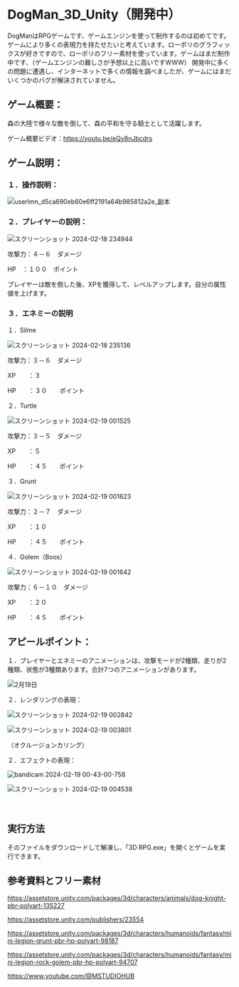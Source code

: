 # DogMan_3D_Unity（開発中）
DogManはRPGゲームです、ゲームエンジンを使って制作するのは初めてです。ゲームにより多くの表現力を持たせたいと考えています。ローポリのグラフィックスが好きですので、ローポリのフリー素材を使っています。ゲームはまだ制作中です、（ゲームエンジンの難しさが予想以上に高いですWWW）
開発中に多くの問題に遭遇し、インターネットで多くの情報を調べましたが、ゲームにはまだいくつかのバグが解決されていません。

## ゲーム概要：
森の大陸で様々な敵を倒して、森の平和を守る騎士として活躍します。

ゲーム概要ビデオ：https://youtu.be/eQy8nJbcdrs

## ゲーム説明：

### １．操作説明：
![userlmn_d5ca690eb60e6ff2191a64b985812a2e_副本](https://github.com/kola122/DogMan_3D_Unity/assets/134193283/827975c4-a2af-414a-9d3e-3670392ed999)




### ２．プレイヤーの説明：
![スクリーンショット 2024-02-18 234944](https://github.com/kola122/DogMan_3D_Unity/assets/134193283/39fd3959-e63c-4733-b9e7-4b7495b3c637)

攻撃力：４－６　ダメージ

HP　：１００　ポイント

プレイヤーは敵を倒した後、XPを獲得して、レベルアップします。自分の属性値を上げます。

### ３．エネミーの説明

１．Silme

![スクリーンショット 2024-02-18 235136](https://github.com/kola122/DogMan_3D_Unity/assets/134193283/274cd7d8-f78d-4f94-a2da-a5043b813df4)

攻撃力：３－６　ダメージ

XP　　：３

HP　　：３０　　ポイント


２．Turtle

![スクリーンショット 2024-02-19 001525](https://github.com/kola122/DogMan_3D_Unity/assets/134193283/b322ccf6-4e3f-44f2-a85e-c028ce1b7c9b)


攻撃力：３－５　ダメージ

XP　　：５

HP　　：４５　　ポイント


３．Grunt

![スクリーンショット 2024-02-19 001623](https://github.com/kola122/DogMan_3D_Unity/assets/134193283/9f31df91-3b2d-44b1-bbc2-35152cd6c2ad)



攻撃力：２－７　ダメージ

XP　　：１０

HP　　：４５　　ポイント


４．Golem（Boos）

![スクリーンショット 2024-02-19 001642](https://github.com/kola122/DogMan_3D_Unity/assets/134193283/ab14e660-7c33-438d-9e7d-382a5af5408d)




攻撃力：６－１０　ダメージ

XP　　：２０

HP　　：４５　　ポイント

## アピールポイント：

１．プレイヤーとエネミーのアニメーションは、攻撃モードが2種類、走りが2種類、状態が3種類あります。合計7つのアニメーションがあります。


![2月19日](https://github.com/kola122/DogMan_3D_Unity/assets/134193283/14bbd1ce-bcf6-4ddd-847c-925c9ff11739)





２．レンダリングの表現：

![スクリーンショット 2024-02-19 002842](https://github.com/kola122/DogMan_3D_Unity/assets/134193283/3eda60fe-7e10-4dd5-8452-aec33634fb0a)　

![スクリーンショット 2024-02-19 003801](https://github.com/kola122/DogMan_3D_Unity/assets/134193283/7b8ac3e4-c725-43ca-ac42-c8efd1d4cff0)



（オクルージョンカリング）

２．エフェクトの表現：

![bandicam 2024-02-19 00-43-00-758](https://github.com/kola122/DogMan_3D_Unity/assets/134193283/55f61c14-8b98-4543-b45d-130f9156dd5f)


![スクリーンショット 2024-02-19 004538](https://github.com/kola122/DogMan_3D_Unity/assets/134193283/e9fc9582-c672-407e-ba53-87d24bee4119)

　　　

## 実行方法
そのファイルをダウンロードして解凍し、「3D RPG.exe」を開くとゲームを実行できます。
## 参考資料とフリー素材

https://assetstore.unity.com/packages/3d/characters/animals/dog-knight-pbr-polyart-135227

https://assetstore.unity.com/publishers/23554

https://assetstore.unity.com/packages/3d/characters/humanoids/fantasy/mini-legion-grunt-pbr-hp-polyart-98187

https://assetstore.unity.com/packages/3d/characters/humanoids/fantasy/mini-legion-rock-golem-pbr-hp-polyart-94707

https://www.youtube.com/@MSTUDIOHUB




